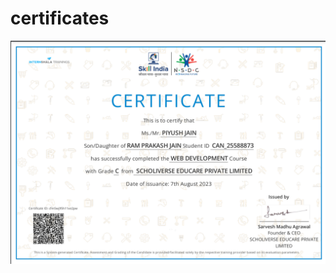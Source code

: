 # certificates

<p align="left"> <img src="https://github.com/piyushjain2204/certificates/blob/main/NSDC%20certificate.png" alt="piyush" /> </p>
